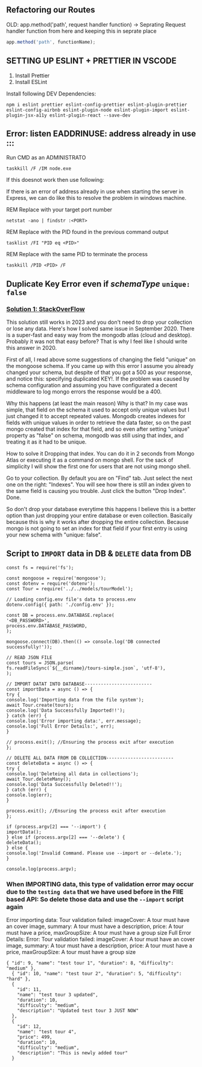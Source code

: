 ## Refactoring our Routes

OLD: app.method('path', request handler function) -> Seprating Request handler function from here and keeping this in seprate place

```javascript
app.method('path', functionName);
```

## SETTING UP ESLINT + PRETTIER IN VSCODE

1. Install Prettier
2. Install ESLint

Install following DEV Dependencies:

    npm i eslint prettier eslint-config-prettier eslint-plugin-prettier eslint-config-airbnb eslint-plugin-node eslint-plugin-import eslint-plugin-jsx-a11y eslint-plugin-react --save-dev

## Error: listen EADDRINUSE: address already in use :::<PORT>

Run CMD as an ADMINISTRATO

    taskkill /F /IM node.exe

If this doesnot work then use following:

If there is an error of address already in use when starting the server in Express, we can do like this to resolve the problem in windows machine.

REM Replace <PORT> with your target port number

    netstat -ano | findstr :<PORT>

REM Replace <PID> with the PID found in the previous command output

    tasklist /FI "PID eq <PID>"

REM Replace <PID> with the same PID to terminate the process

    taskkill /PID <PID> /F

## Duplicate Key Error even if <i> schemaType </i> `unique: false`

### [Solution 1: StackOverFlow](https://stackoverflow.com/questions/24430220/e11000-duplicate-key-error-index-in-mongodb-mongoose)

This solution still works in 2023 and you don't need to drop your collection or lose any data.
Here's how I solved same issue in September 2020. There is a super-fast and easy way from the mongodb atlas (cloud and desktop). Probably it was not that easy before? That is why I feel like I should write this answer in 2020.

First of all, I read above some suggestions of changing the field "unique" on the mongoose schema. If you came up with this error I assume you already changed your schema, but despite of that you got a 500 as your response, and notice this: specifying duplicated KEY!. If the problem was caused by schema configuration and assuming you have configurated a decent middleware to log mongo errors the response would be a 400.

Why this happens (at least the main reason)
Why is that? In my case was simple, that field on the schema it used to accept only unique values but I just changed it to accept repeated values. Mongodb creates indexes for fields with unique values in order to retrieve the data faster, so on the past mongo created that index for that field, and so even after setting "unique" property as "false" on schema, mongodb was still using that index, and treating it as it had to be unique.

How to solve it
Dropping that index. You can do it in 2 seconds from Mongo Atlas or executing it as a command on mongo shell. For the sack of simplicity I will show the first one for users that are not using mongo shell.

Go to your collection. By default you are on "Find" tab. Just select the next one on the right: "Indexes". You will see how there is still an index given to the same field is causing you trouble. Just click the button "Drop Index". Done.

So don't drop your database everytime this happens
I believe this is a better option than just dropping your entire database or even collection. Basically because this is why it works after dropping the entire collection. Because mongo is not going to set an index for that field if your first entry is using your new schema with "unique: false".

## Script to `IMPORT` data in DB & `DELETE` data from DB

```JS
const fs = require('fs');

const mongoose = require('mongoose');
const dotenv = require('dotenv');
const Tour = require('../../models/tourModel');

// Loading config.env file's data to process.env
dotenv.config({ path: './config.env' });

const DB = process.env.DATABASE.replace(
'<DB_PASSWORD>',
process.env.DATABASE_PASSWORD,
);

mongoose.connect(DB).then(() => console.log('DB connected successfully!'));

// READ JSON FILE
const tours = JSON.parse(
fs.readFileSync(`${__dirname}/tours-simple.json`, 'utf-8'),
);

// IMPORT DATAT INTO DATABASE-------------------------
const importData = async () => {
try {
console.log('Importing data from the file system');
await Tour.create(tours);
console.log('Data Successfully Imported!!');
} catch (err) {
console.log('Error importing data:', err.message);
console.log('Full Error Details:', err);
}

// process.exit(); //Ensuring the process exit after execution
};

// DELETE ALL DATA FROM DB COLLECTION-------------------------
const deleteData = async () => {
try {
console.log('Deleteing all data in collections');
await Tour.deleteMany();
console.log('Data Successfully Deleted!!');
} catch (err) {
console.log(err);
}

process.exit(); //Ensuring the process exit after execution
};

if (process.argv[2] === '--import') {
importData();
} else if (process.argv[2] === '--delete') {
deleteData();
} else {
console.log('Invalid Command. Please use --import or --delete.');
}

console.log(process.argv);
```

### When IMPORTING data, this type of validation error may occur due to the `testing data` that we have used before in the FIlE based API: So delete those data and use the `--import` script again

Error importing data: Tour validation failed: imageCover: A tour must have an cover image, summary: A tour must have a description, price: A tour must have a price, maxGroupSize: A tour must have a group size
Full Error Details: Error: Tour validation failed: imageCover: A tour must have an cover image, summary: A tour must have a description, price: A tour must have a price, maxGroupSize: A tour must have a group size

```JS
{ "id": 9, "name": "test tour 1", "duration": 8, "difficulty": "medium" },
  { "id": 10, "name": "test tour 2", "duration": 5, "difficulty": "hard" },
  {
    "id": 11,
    "name": "test tour 3 updated",
    "duration": 10,
    "difficulty": "medium",
    "description": "Updated test tour 3 JUST NOW"
  },
  {
    "id": 12,
    "name": "test tour 4",
    "price": 499,
    "duration": 10,
    "difficulty": "medium",
    "description": "This is newly added tour"
  }
```
